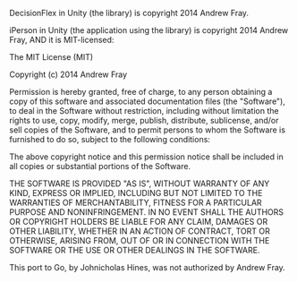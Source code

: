 DecisionFlex in Unity (the library) is copyright 2014 Andrew Fray.

iPerson in Unity (the application using the library) is copyright 2014 Andrew Fray,
AND it is MIT-licensed:

The MIT License (MIT)

Copyright (c) 2014 Andrew Fray

Permission is hereby granted, free of charge, to any person obtaining a copy
of this software and associated documentation files (the "Software"), to deal
in the Software without restriction, including without limitation the rights
to use, copy, modify, merge, publish, distribute, sublicense, and/or sell
copies of the Software, and to permit persons to whom the Software is
furnished to do so, subject to the following conditions:

The above copyright notice and this permission notice shall be included in
all copies or substantial portions of the Software.

THE SOFTWARE IS PROVIDED "AS IS", WITHOUT WARRANTY OF ANY KIND, EXPRESS OR
IMPLIED, INCLUDING BUT NOT LIMITED TO THE WARRANTIES OF MERCHANTABILITY,
FITNESS FOR A PARTICULAR PURPOSE AND NONINFRINGEMENT. IN NO EVENT SHALL THE
AUTHORS OR COPYRIGHT HOLDERS BE LIABLE FOR ANY CLAIM, DAMAGES OR OTHER
LIABILITY, WHETHER IN AN ACTION OF CONTRACT, TORT OR OTHERWISE, ARISING FROM,
OUT OF OR IN CONNECTION WITH THE SOFTWARE OR THE USE OR OTHER DEALINGS IN
THE SOFTWARE.



This port to Go, by Johnicholas Hines, was not authorized by Andrew Fray.


